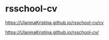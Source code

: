 # rsschool-cv
https://UlaninaKristina.github.io/rsschool-cv/cv

https://UlaninaKristina.github.io/rsschool-cv/
